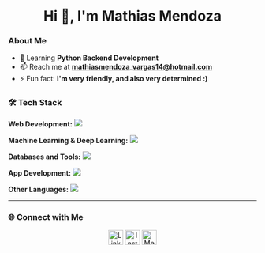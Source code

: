 <h1 align="center">Hi 👋, I'm Mathias Mendoza</h1>

### About Me
- 🌱 Learning **Python Backend Development**
- 📫 Reach me at **mathiasmendoza_vargas14@hotmail.com**
- ⚡ Fun fact: **I'm very friendly, and also very determined :)**

### 🛠️ Tech Stack

**Web Development:**
<img src="https://skillicons.dev/icons?i=react,redux,ts,js,tailwind,bootstrap,sass,nodejs,express,vue,html,css" />

**Machine Learning & Deep Learning:**
<img src="https://skillicons.dev/icons?i=python,pytorch,tensorflow,opencv,pandas,numpy,jupyter,scikit,keras" />

**Databases and Tools:**
<img src="https://skillicons.dev/icons?i=mongodb,mysql,postgres,supabase,firebase,git,docker,kubernetes,aws" />

**App Development:**
<img src="https://skillicons.dev/icons?i=flutter,dart" />

**Other Languages:**
<img src="https://skillicons.dev/icons?i=cs,java,c,php,r" />

---

### 🌐 Connect with Me

<p align="center">
  <a href="https://linkedin.com/in/mathias-mendoza-vargas-19539b263" target="blank"><img src="https://skillicons.dev/icons?i=linkedin" alt="LinkedIn" height="30" /></a>
  <a href="https://instagram.com/mathiasmendozav" target="blank"><img src="https://skillicons.dev/icons?i=instagram" alt="Instagram" height="30" /></a>
  <a href="https://medium.com/@mathiasmendozavargas1403" target="blank"><img src="https://skillicons.dev/icons?i=medium" alt="Medium" height="30" /></a>
</p>
